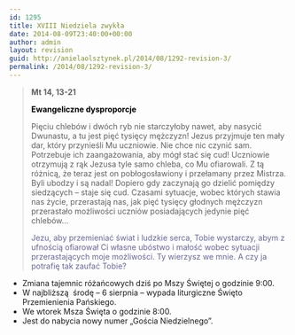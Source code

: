 ```yaml
---
id: 1295
title: XVIII Niedziela zwykła
date: 2014-08-09T23:40:00+00:00
author: admin
layout: revision
guid: http://anielaolsztynek.pl/2014/08/1292-revision-3/
permalink: /2014/08/1292-revision-3/
---
```

> **Mt 14, 13-21**
> 
> <span style="color: #000000;"><strong>Ewangeliczne dysproporcje</strong></span>
> 
> Pięciu chlebów i dwóch ryb nie starczyłoby nawet, aby nasycić Dwunastu, a tu jest pięć tysięcy mężczyzn! Jezus przyjmuje ten mały dar, który przynieśli Mu uczniowie. Nie chce nic czynić sam. Potrzebuje ich zaangażowania, aby mógł stać się cud! Uczniowie otrzymują z rąk Jezusa tyle samo chleba, co Mu ofiarowali. Z tą różnicą, że teraz jest on pobłogosławiony i przełamany przez Mistrza. Byli ubodzy i są nadal! Dopiero gdy zaczynają go dzielić pomiędzy siedzących &#8211; staje się cud. Czasami sytuacje, wobec których stawia nas życie, przerastają nas, jak pięć tysięcy głodnych mężczyzn przerastało możliwości uczniów posiadających jedynie pięć chlebów&#8230;
> 
> <span style="color: #666699;">Jezu, aby przemieniać świat i ludzkie serca, Tobie wystarczy, abym z ufnością ofiarował Ci własne ubóstwo i małość wobec sytuacji przerastających moje możliwości. Ty wierzysz we mnie. A czy ja potrafię tak zaufać Tobie?</span>

  * Zmiana tajemnic różańcowych dziś po Mszy Świętej o godzinie 9:00.
  * W najbliższą  środę &#8211; 6 sierpnia &#8211; wypada liturgiczne Święto Przemienienia Pańskiego.
  * We wtorek Msza Święta o godzinie 8:00.
  * Jest do nabycia nowy numer &#8222;Gościa Niedzielnego&#8221;.